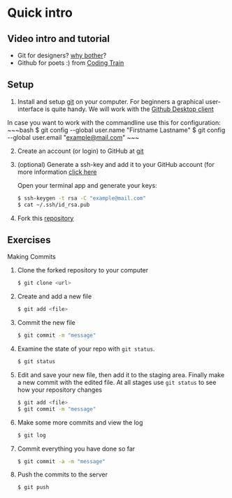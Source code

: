 # Quick intro

## Video intro and tutorial

 - Git for designers? [why bother](https://www.youtube.com/watch?v=4S3h5L21KlA)?
 - Github for poets :) from [Coding Train](https://www.youtube.com/watch?v=BCQHnlnPusY)

## Setup
1. Install and setup [git](https://git-scm.com/) on your computer. For beginners a graphical user-interface is quite handy. We will work with the [Github Desktop client](https://desktop.github.com/)

In case you want to work with the commandline use this for configuration:
    ~~~bash
    $ git config --global user.name "Firstname Lastname"
    $ git config --global user.email "example@mail.com"
    ~~~

2. Create an account (or login) to GitHub at [git](https://github.com)
3. (optional) Generate a ssh-key and add it to your GitHub account (for more 
   information [click here](https://help.github.com/articles/connecting-to-github-with-ssh/)

    Open your terminal app and generate your keys:
    ~~~bash
    $ ssh-keygen -t rsa -C "example@mail.com"
    $ cat ~/.ssh/id_rsa.pub
    ~~~

4. Fork this [repository](https://github.com/fleshgordo/passerelle21)

## Exercises

Making Commits

1. Clone the forked repository to your computer

    ~~~bash
    $ git clone <url>
    ~~~

2. Create and add a new file

    ~~~bash
    $ git add <file>
    ~~~

3. Commit the new file

    ~~~bash
    $ git commit -m "message"
    ~~~

4. Examine the state of your repo with `git status`. 

    ~~~bash
    $ git status
    ~~~

5. Edit and save your new file, then add it to the staging area. Finally make a 
   new commit with the edited file. At all stages use `git status` to see how 
   your repository changes

    ~~~bash
    $ git add <file>
    $ git commit -m "message"
    ~~~

6. Make some more commits and view the log

    ~~~bash
    $ git log 
    ~~~

7. Commit everything you have done so far

    ~~~bash
    $ git commit -a -m "message"
    ~~~

8. Push the commits to the server

    ~~~bash
    $ git push
    ~~~

